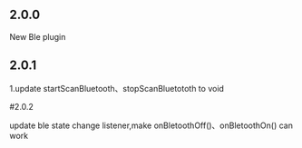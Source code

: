 ## 2.0.0

New Ble plugin

## 2.0.1

1.update startScanBluetooth、stopScanBluetototh to void

#2.0.2

update ble state change listener,make onBletoothOff()、onBletoothOn() can work

